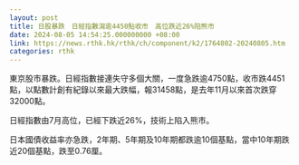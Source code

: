 ```yaml
---
layout: post
title: 日股暴跌　日經指數瀉逾4450點收市　高位跌近26%陷熊市
date: 2024-08-05 14:54:25.000000000 +08:00
link: https://news.rthk.hk/rthk/ch/component/k2/1764802-20240805.htm
categories: rthk
---
```


東京股市暴跌。日經指數接連失守多個大關，一度急跌逾4750點，收市跌4451點，以點數計創有紀錄以來最大跌幅，報31458點，是去年11月以來首次跌穿32000點。

日經指數由7月高位，已經下跌近26%，技術上陷入熊市。

日本國債收益率亦急跌，2年期、5年期及10年期都跌逾10個基點，當中10年期跌近20個基點，跌至0.76厘。

